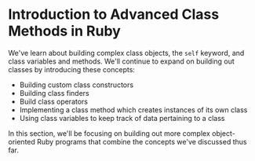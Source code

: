 # Introduction to Advanced Class Methods in Ruby

We've learn about building complex class objects, the `self` keyword, and class
variables and methods. We'll continue to expand on building out classes by
introducing these concepts:

* Building custom class constructors
* Building class finders
* Build class operators
* Implementing a class method which creates instances of its own class
* Using class variables to keep track of data pertaining to a class

In this section, we'll be focusing on building out more complex object-oriented
Ruby programs that combine the concepts we've discussed thus far.
